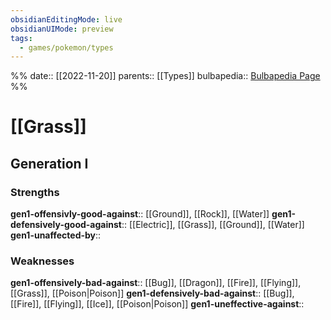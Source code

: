 ```yaml
---
obsidianEditingMode: live
obsidianUIMode: preview
tags:
  - games/pokemon/types
---
```

%%
date:: [[2022-11-20]]
parents:: [[Types]]
bulbapedia:: [Bulbapedia Page](https://bulbapedia.bulbagarden.net/wiki/Grass_(type))
%%

# [[Grass]]

## Generation I

### Strengths

**gen1-offensivly-good-against**:: [[Ground]], [[Rock]], [[Water]]
**gen1-defensively-good-against**:: [[Electric]], [[Grass]], [[Ground]], [[Water]]
**gen1-unaffected-by**:: 

### Weaknesses

**gen1-offensively-bad-against**:: [[Bug]], [[Dragon]], [[Fire]], [[Flying]], [[Grass]], [[Poison|Poison]]
**gen1-defensively-bad-against**:: [[Bug]], [[Fire]], [[Flying]], [[Ice]], [[Poison|Poison]]
**gen1-uneffective-against**:: 
